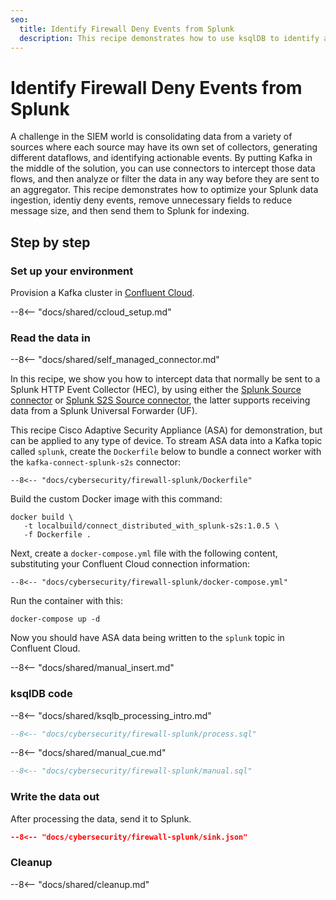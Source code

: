 ```yaml
---
seo:
  title: Identify Firewall Deny Events from Splunk
  description: This recipe demonstrates how to use ksqlDB to identify and filter firewall deny events from Splunk
---
```


# Identify Firewall Deny Events from Splunk

A challenge in the SIEM world is consolidating data from a variety of sources where each source may have its own set of collectors, generating different dataflows, and identifying actionable events.
By putting Kafka in the middle of the solution, you can use connectors to intercept those data flows, and then analyze or filter the data in any way before they are sent to an aggregator.
This recipe demonstrates how to optimize your Splunk data ingestion, identiy deny events, remove unnecessary fields to reduce message size, and then send them to Splunk for indexing.

## Step by step

### Set up your environment

Provision a Kafka cluster in [Confluent Cloud](https://www.confluent.io/confluent-cloud/tryfree/?utm_source=github&utm_medium=ksqldb_recipes&utm_campaign=firewall).

--8<-- "docs/shared/ccloud_setup.md"

### Read the data in

--8<-- "docs/shared/self_managed_connector.md"

In this recipe, we show you how to intercept data that normally be sent to a Splunk HTTP Event Collector (HEC), by using either the [Splunk Source connector](https://docs.confluent.io/kafka-connect-splunk-source/current/overview.html) or [Splunk S2S Source connector](https://docs.confluent.io/kafka-connect-splunk-s2s/current/overview.html), the latter supports receiving data from a Splunk Universal Forwarder (UF). 

This recipe Cisco Adaptive Security Appliance (ASA) for demonstration, but can be applied to any type of device.
To stream ASA data into a Kafka topic called `splunk`, create the `Dockerfile` below to bundle a connect worker with the `kafka-connect-splunk-s2s` connector:

```text
--8<-- "docs/cybersecurity/firewall-splunk/Dockerfile"
```

Build the custom Docker image with this command:

```
docker build \
   -t localbuild/connect_distributed_with_splunk-s2s:1.0.5 \
   -f Dockerfile .
```

Next, create a `docker-compose.yml` file with the following content, substituting your Confluent Cloud connection information:

```text
--8<-- "docs/cybersecurity/firewall-splunk/docker-compose.yml"
```

Run the container with this:

```
docker-compose up -d
```

Now you should have ASA data being written to the `splunk` topic in Confluent Cloud.

--8<-- "docs/shared/manual_insert.md"

### ksqlDB code

--8<-- "docs/shared/ksqlb_processing_intro.md"

```sql
--8<-- "docs/cybersecurity/firewall-splunk/process.sql"
```

--8<-- "docs/shared/manual_cue.md"

```sql
--8<-- "docs/cybersecurity/firewall-splunk/manual.sql"
```

### Write the data out

After processing the data, send it to Splunk.

```json
--8<-- "docs/cybersecurity/firewall-splunk/sink.json"
```

### Cleanup

--8<-- "docs/shared/cleanup.md"
